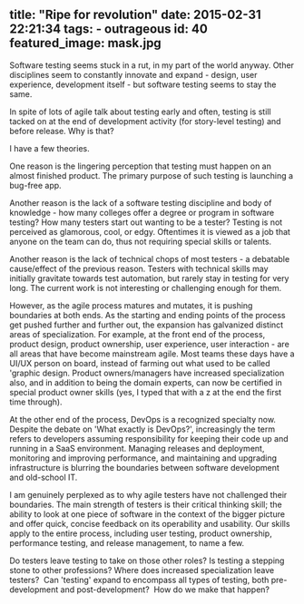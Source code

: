 title: "Ripe for revolution"
date: 2015-02-31 22:21:34
tags:
	- outrageous
id: 40
featured_image: mask.jpg
---

Software testing seems stuck in a rut, in my part of the world anyway. Other disciplines seem to constantly innovate and expand - design, user experience, development itself - but software testing seems to stay the same.

In spite of lots of agile talk about testing early and often, testing is still tacked on at the end of development activity (for story-level testing) and before release. Why is that?

I have a few theories.

One reason is the lingering perception that testing must happen on an almost finished product. The primary purpose of such testing is launching a bug-free app.

Another reason is the lack of a software testing discipline and body of knowledge - how many colleges offer a degree or program in software testing? How many testers start out wanting to be a tester? Testing is not perceived as glamorous, cool, or edgy. Oftentimes it is viewed as a job that anyone on the team can do, thus not requiring special skills or talents.

Another reason is the lack of technical chops of most testers - a debatable cause/effect of the previous reason. Testers with technical skills may initially gravitate towards test automation, but rarely stay in testing for very long. The current work is not interesting or challenging enough for them.

However, as the agile process matures and mutates, it is pushing boundaries at both ends. As the starting and ending points of the process get pushed further and further out, the expansion has galvanized distinct areas of specialization. For example, at the front end of the process, product design, product ownership, user experience, user interaction - are all areas that have become mainstream agile. Most teams these days have a UI/UX person on board, instead of farming out what used to be called 'graphic design. Product owners/managers have increased specialization also, and in addition to being the domain experts, can now be certified in special product owner skills (yes, I typed that with a z at the end the first time through).

At the other end of the process, DevOps is a recognized specialty now. Despite the debate on 'What exactly is DevOps?', increasingly the term refers to developers assuming responsibility for keeping their code up and running in a SaaS environment. Managing releases and deployment, monitoring and improving performance, and maintaining and upgrading infrastructure is blurring the boundaries between software development and old-school IT.

I am genuinely perplexed as to why agile testers have not challenged their boundaries. The main strength of testers is their critical thinking skill; the ability to look at one piece of software in the context of the bigger picture and offer quick, concise feedback on its operability and usability. Our skills apply to the entire process, including user testing, product ownership, performance testing, and release management, to name a few.

Do testers leave testing to take on those other roles? Is testing a stepping stone to other professions? Where does increased specialization leave testers?  Can 'testing' expand to encompass all types of testing, both pre-development and post-development?  How do we make that happen?
